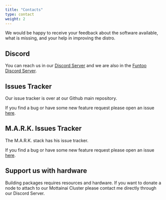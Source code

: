 ```yaml
---
title: "Contacts"
type: contact
weight: 2
---
```


We would be happy to receive your feedback about the software available, what is missing, and your help in improving the distro.

## Discord

You can reach us in our [Discord Server](https://discord.gg/AMuVCRZEvG) and we are also in the [Funtoo Discord Server](https://discord.gg/BNUSpUU).

## Issues Tracker

Our issue tracker is over at our Github main repository.

If you find a bug or have some new feature request please open an issue [here](https://github.com/macaroni-os/macaroni-funtoo/issues).


## M.A.R.K. Issues Tracker

The M.A.R.K. stack has his issue tracker.

If you find a bug or have some new feature request please open an issue [here](https://github.com/macaroni-os/mark-issues/issues).

## Support us with hardware

Building packages requires resources and hardware. If you want to donate a node to attach to our Mottainai Cluster
please contact me directly through our Discord Server.
